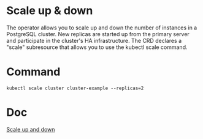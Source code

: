 
# Scale up & down

The operator allows you to scale up and down the number of instances in a PostgreSQL cluster. New replicas are started up from the primary server and participate in the cluster's HA infrastructure. The CRD declares a "scale" subresource that allows you to use the kubectl scale command.

# Command

```
kubectl scale cluster cluster-example --replicas=2
```

# Doc
[Scale up and down](https://cloudnative-pg.io/documentation/1.25/operator_capability_levels/#scale-up-and-down-of-replicas)
